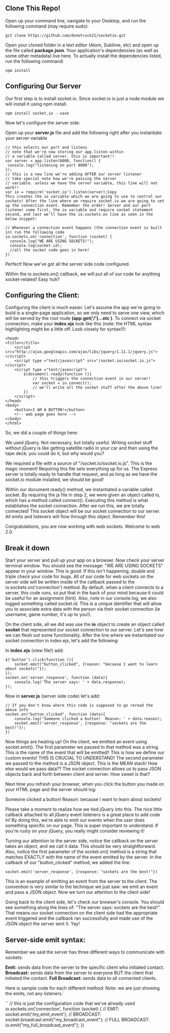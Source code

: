 ## Clone This Repo!
Open up your command line, navigate to your Desktop, and run the following command (may require sudo):

`git clone https://github.com/donotruck21/socketio.git`

Open your cloned folder in a text editor (Atom, Sublime, etc) and open up the file called **package.json**. Your application's dependencies (as well as some other metadata) live here. To actually install the dependencies listed, run the following command:

`npm install`

## Configuring Our Server
Our first step is to install socket.io. Since socket.io is just a node module we will install it using npm install.

`npm install socket.io --save`

Now let's configure the server side:

Open up your **server.js** file and add the following right after you instantiate your server variable

```
// this selects our port and listens
// note that we're now storing our app.listen within
// a variable called server. this is important!!
var server = app.listen(8000, function() {
 console.log("listening on port 8000");
});
// this is a new line we're adding AFTER our server listener
// take special note how we're passing the server
// variable. unless we have the server variable, this line will not work!!
var io = require('socket.io').listen(server);Copy
This creates the io variable which we are going to use to control our sockets! After the line where we require socket.io we are going to set up the connection event. Remember the order! Server and our port listener come first, the io variable and require socket statement second, and last we'll have the io.sockets.on line as seen in the below snippet:

// Whenever a connection event happens (the connection event is built in) run the following code
io.sockets.on('connection', function (socket) {
  console.log("WE ARE USING SOCKETS!");
  console.log(socket.id);
  //all the socket code goes in here!
})
```


Perfect! Now we've got all the server side code configured.

Within the io.sockets.on() callback, we will put all of our code for anything socket-related! Easy huh?


## Configuring the Client:
Configuring the client is much easier.  Let's assume the app we're going to build is a single-page application, so we only need to serve one view, which will be served by the root route **(app.get('/')...etc )**.  To connect via socket connection, make your **index.ejs** look like this (note: the HTML syntax highlighting might be a little off.  Look closely for syntax!!):

```<html>
<head>
<title></title>
    <script src="http://ajax.googleapis.com/ajax/libs/jquery/1.11.1/jquery.js"></script>
    <script type ="text/javascript" src="/socket.io/socket.io.js"></script>
    <script type ="text/javascript">
        $(document).ready(function (){
            // this triggers the connection event in our server!
            var socket = io.connect();
            // we'll write all the socket stuff after the above line!
        })
    </script>
</head>
<body>
    <button>I AM A BUTTON!</button>
    <!-- web page goes here -->
</body>
</html>
```

So, we did a couple of things here:

We used jQuery.  Not necessary, but totally useful.  Writing socket stuff without jQuery is like getting satellite radio in your car and then using the tape deck; you could do it, but why would you?

We required a file with a source of "/socket.io/socket.io.js".  This is the magic moment!  Requiring this file sets everything up for us.  The Express server is totally ready to handle that request, and as long as we have the socket.io module installed, we should be good!

Within our document.ready() method, we instantiated a variable called socket.  By requiring the js file in step 2, we were given an object called io, which has a method called connect().  Executing this method is what establishes the socket connection.  After we run this, we are totally connected!  This socket object will be our socket connection to our server. All emits and listeners will flow through this object. Remember this!

Congratulations, you are now working with web sockets. Welcome to web 2.0.

## Break it down
Start your server and pull up your app on a browser.  Now check your server terminal window.  You should see the message: "WE ARE USING SOCKETS" appear in your window.  This is good.  If this isn't happening, double and triple check your code for bugs. All of our code for web sockets on the server side will be written inside of the callback passed to the io.sockets.on('connection') method.  By default, when a client connects to a server, this code runs, so put that in the back of your mind because it could be useful for an assignment (hint).  Also, note in our console.log, we also logged something called socket.id.  This is a unique identifier that will allow you to associate extra data with the person via their socket connection (ie username, game number, it's up to you!).

On the client side, all we did was use the **io** object to create an object called **socket** that represented our socket connection to our server.  Let's see how we can flesh out some functionality.  After the line where we instantiated our socket connection in index.ejs, let's add the following:

In **index.ejs** (view file!) add:
```
$('button').click(function (){
    socket.emit("button_clicked", {reason: "because I want to learn about sockets!"});
});
socket.on('server_response', function (data){
    console.log('The server says: ' + data.response);
});
```
Now in **server.js** (server side code) let's add:

```
// If you don't know where this code is supposed to go reread the above info 
socket.on("button_clicked", function (data){
    console.log('Someone clicked a button!  Reason: ' + data.reason);
    socket.emit('server_response', {response: "sockets are the best!"});
})
```

Now things are heating up!  On the client, we emitted an event using socket.emit(). The first parameter we passed to that method was a string. This is the name of the event that will be emitted!!  This is how we define our custom events!  THIS IS CRUCIAL TO UNDERSTAND! The second parameter we passed to the method is a JSON object. This is the MEAN stack!  How else would we pass data?? The socket connection allows us to pass JSON objects back and forth between client and server. How sweet is that?

Next time you refresh your browser, when you click the button you made on your HTML page and the server should log:

Someone clicked a button!  Reason: because I want to learn about sockets!

Please take a moment to realize how we tied jQuery into this. The nice little callback attached to all jQuery event listeners is a great place to add code in! By doing this, we're able to emit our events when the user does something specific on our page. This is super important to understand. If you're rusty on your jQuery, you really might consider reviewing it!

Turning our attention to the server side, notice the callback on the server takes an object, and we call it data. This should be very straightforward. Also, notice the first parameter of the socket.on() method is a string that matches EXACTLY with the name of the event emitted by the server. In the callback of our "button_clicked" method, we added the line:

`socket.emit('server_response', {response: "sockets are the best!"})`

This is an example of emitting an event from the server to the client. The convention is very similar to the technique we just saw: we emit an event and pass a JSON object. Now we turn our attention to the client side!

Going back to the client side, let's check our browser's console. You should see something along the lines of: "The server says: sockets are the best!". That means our socket connection on the client side had the appropriate event triggered and the callback ran successfully and made use of the JSON object the server sent it.  Yay!

## Server-side emit syntax:
Remember we said the server has three different ways to communicate with sockets:

**Emit:** sends data from the server to the specific client who initiated contact.
**Broadcast:** sends data from the server to everyone BUT the client that initiated the contact.
**Full Broadcast:** sends data to all connected clients.

Here is sample code for each different method:
Note: we are just showing the emits, not any listeners.`

``
//  this is just the configuration code that we've already used
io.sockets.on('connection', function (socket) {
    //  EMIT:
    socket.emit('my_emit_event');
    //  BROADCAST:
    socket.broadcast.emit("my_broadcast_event");
    //  FULL BROADCAST:
    io.emit("my_full_broadcast_event");
})
```
